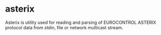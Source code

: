asterix
=======

Asterix is utility used for reading and parsing of EUROCONTROL ASTERIX protocol data from stdin, file or network multicast stream.
